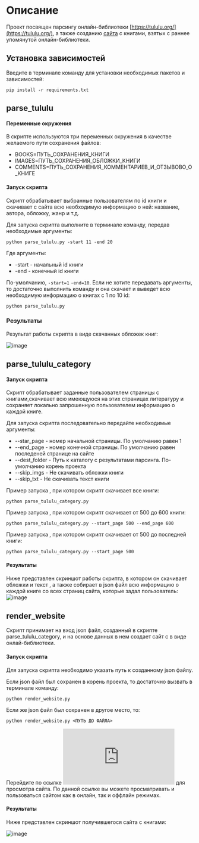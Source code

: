 # Описание
Проект посвящен парсингу онлайн-библиотеки [https://tululu.org/](https://tululu.org/), а также созданию [сайта](https://owwwl666.github.io/online_library_parsing/pages/index1.html) с книгами, взятых с раннее упомянутой онлайн-библиотеки.

## Установка зависимостей
Введите в терминале команду для установки необходимых пакетов и зависимостей:
```
pip install -r requirements.txt
```

## parse_tululu


#### Переменные окружения
В скрипте используются три переменных окружения в качестве желаемого пути сохранения файлов:
- BOOKS=ПУТЬ_СОХРАНЕНИЯ_КНИГИ
- IMAGES=ПУТЬ_СОХРАНЕНИЯ_ОБЛОЖКИ_КНИГИ
- COMMENTS=ПУТЬ_СОХРАНЕНИЯ_КОММЕНТАРИЕВ_И_ОТЗЫВОВО_О_КНИГЕ

#### Запуск скрипта
Скрипт обрабатывает выбранные пользователям по id книги и скачивает с сайта всю необходимую информацию о ней: название, автора, обложку, жанр и т.д.

Для запуска скрипта выполните в терминале команду, передав необходимые аргументы:

```
python parse_tululu.py -start 11 -end 20
```

Где аргументы:
- -start - начальный id книги
- -end - конечный id книги

По-умолчанию, `-start=1` `-end=10`. Если не хотите передавать аргументы, то достаточно выполнить команду и она скачает и выведет всю необходимую информацию о книгах с 1 по 10 id:
```
python parse_tululu.py
```

### Результаты
Результат работы скрипта в виде скачанных обложек книг:

![image](https://github.com/owwwl666/online_library_parsing/assets/131767856/8de83a80-293d-4c28-889b-95cea7430116)


## parse_tululu_category

#### Запуск скрипта
Скрипт обрабатывает заданные пользователем страницы с книгами,скачивает всю имеющуюся на этих страницах литературу и сохраняет локально запрошенную пользователем информацию о каждой книге.

Для запуска скрипта последовательно передайте необходимые аргументы:

- --star_page - номер начальной страницы. По умолчанию равен 1
- --end_page - номер конечной страницы. По умолчанию равен последеней странице на сайте
- --dest_folder - Путь к каталогу с результатами парсинга. По-умолчанию корень проекта
- --skip_imgs - Не скачивать обложки книги
- --skip_txt - Не скачивать текст книги

Пример запуска , при котором скрипт скачивает все книги:
```
python parse_tululu_category.py
```

Пример запуска , при котором скрипт скачивает от 500 до 600 книги:
```
python parse_tululu_category.py --start_page 500 --end_page 600
```

Пример запуска , при котором скрипт скачивает от 500 до последней книги:
```
python parse_tululu_category.py --start_page 500
```

#### Результаты
Ниже представлен скриншот работы скрипта, в котором он скачивает обложки и текст , а также собирает в json файл всю информацию о каждой книге со всех страниц сайта, которые задал пользователь:
![image](https://github.com/owwwl666/online_library_parsing/assets/131767856/64fcce58-4d81-4155-aba2-8eada6d1dd67)

## render_website
Скрипт принимает на вход json файл, созданный в скрипте parse_tululu_category, и на основе данных в нем создает сайт с в виде онлай-библиотеки.

#### Запуск скрипта
Для запуска скрипта необходимо указать путь к созданному json файлу.

Если json файл был сохранен в корень проекта, то достаточно вызвать в терминале команду:

```
python render_website.py
```

Если же json файл был сохранен в другое место, то:

```
python render_website.py <ПУТЬ ДО ФАЙЛА>
```
Перейдите по ссылке ![](http://127.0.0.1:5500/pages/index1.html) для просмотра сайта. По данной ссылке вы можете просматривать и пользоваться сайтом как в онлайн, так и оффлайн режимах.

#### Результаты
Ниже представлен скриншот получившегося сайта с книгами:

![image](https://github.com/owwwl666/online_library_parsing/assets/131767856/15029693-82fc-48b6-9515-d7e3047734e4)


